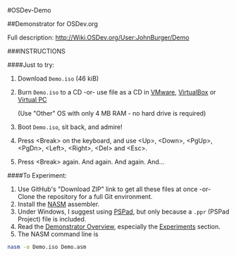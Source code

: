 #OSDev-Demo

##Demonstrator for OSDev.org

Full description: http://Wiki.OSDev.org/User:JohnBurger/Demo

###INSTRUCTIONS

####Just to try:
1. Download `Demo.iso` (46 kiB)
2. Burn `Demo.iso` to a CD -or- use file as a CD in
   [VMware](https://my.vmware.com/web/vmware/free#desktop_end_user_computing/vmware_player/6_0),
   [VirtualBox](https://www.virtualbox.org/wiki/Downloads) or
   [Virtual PC](http://www.microsoft.com/en-au/download/details.aspx?id=3702)

    (Use "Other" OS with only 4 MB RAM - no hard drive is required)
3. Boot `Demo.iso`, sit back, and admire!
4. Press &lt;Break&gt; on the keyboard, and use &lt;Up&gt;, &lt;Down&gt;, &lt;PgUp&gt;, &lt;PgDn&gt;, &lt;Left&gt;, &lt;Right&gt;, &lt;Del&gt; and &lt;Esc&gt;.
5. Press &lt;Break&gt; again. And again. And again. And...

####To Experiment:
1. Use GitHub's "Download ZIP" link to get all these files at once -or- Clone the repository for a full Git environment.
2. Install the [NASM](http://www.nasm.us/) assembler.
3. Under Windows, I suggest using [PSPad](http://www.pspad.com/), but only because a `.ppr` (PSPad Project) file is included.
4. Read the [Demonstrator Overview](http://Wiki.OSDev.org/JohnBurger:Demo/Overview), especially  the [Experiments](http://Wiki.OSDev.org/JohnBurger:Demo/Overview#Experiments) section.
5. The NASM command line is
```sh
nasm -o Demo.iso Demo.asm
```
